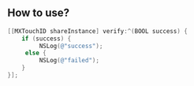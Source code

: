 ## How to use?
```objective-c
[[MXTouchID shareInstance] verify:^(BOOL success) {
    if (success) {
         NSLog(@"success");
     else {
         NSLog(@"failed");
    }
}];
```